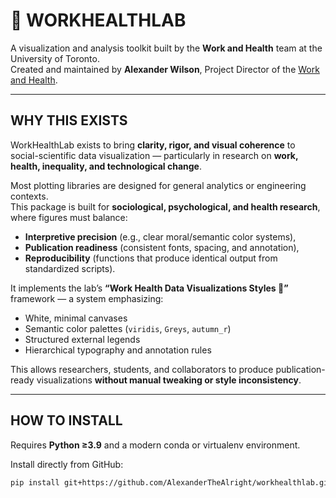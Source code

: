 # 🧠 WORKHEALTHLAB

A visualization and analysis toolkit built by the **Work and Health** team at the University of Toronto.  
Created and maintained by **Alexander Wilson**, Project Director of the [Work and Health](https://workandhealth.ca).

---

## WHY THIS EXISTS

WorkHealthLab exists to bring **clarity, rigor, and visual coherence** to social-scientific data visualization — particularly in research on **work, health, inequality, and technological change**.

Most plotting libraries are designed for general analytics or engineering contexts.  
This package is built for **sociological, psychological, and health research**, where figures must balance:

- **Interpretive precision** (e.g., clear moral/semantic color systems),
- **Publication readiness** (consistent fonts, spacing, and annotation),
- **Reproducibility** (functions that produce identical output from standardized scripts).

It implements the lab’s **“Work Health Data Visualizations Styles 🎨”** framework — a system emphasizing:
- White, minimal canvases  
- Semantic color palettes (`viridis`, `Greys`, `autumn_r`)  
- Structured external legends  
- Hierarchical typography and annotation rules  

This allows researchers, students, and collaborators to produce publication-ready visualizations **without manual tweaking or style inconsistency**.

---

## HOW TO INSTALL

Requires **Python ≥3.9** and a modern conda or virtualenv environment.

Install directly from GitHub:

```bash
pip install git+https://github.com/AlexanderTheAlright/workhealthlab.git
